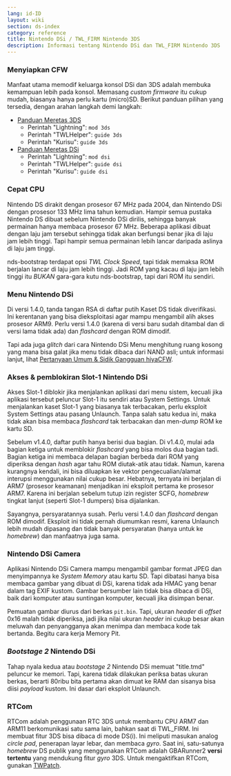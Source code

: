 ```yaml
---
lang: id-ID
layout: wiki
section: ds-index
category: reference
title: Nintendo DSi / TWL_FIRM Nintendo 3DS
description: Informasi tentang Nintendo DSi dan TWL_FIRM Nintendo 3DS
---
```


### Menyiapkan CFW
Manfaat utama memodif keluarga konsol DSi dan 3DS adalah membuka kemampuan lebih pada konsol. Memasang *custom firmware* itu cukup mudah, biasanya hanya perlu kartu (micro)SD. Berikut panduan pilihan yang tersedia, dengan arahan langkah demi langkah:

- [Panduan Meretas 3DS](https://3ds.hacks.guide)
   - Perintah "Lightning": `mod 3ds`
   - Perintah "TWLHelper": `guide 3ds`
   - Perintah "Kurisu": `guide 3ds`
- [Panduan Meretas DSi](https://dsi.cfw.guide)
   - Perintah "Lightning": `mod dsi`
   - Perintah "TWLHelper": `guide dsi`
   - Perintah "Kurisu": `guide dsi`

### Cepat CPU
Nintendo DS dirakit dengan prosesor 67 MHz pada 2004, dan Nintendo DSi dengan prosesor 133 MHz lima tahun kemudian. Hampir semua pustaka Nintendo DS dibuat sebelum Nintendo DSi dirilis, sehingga banyak permainan hanya membaca prosesor 67 MHz. Beberapa aplikasi dibuat dengan laju jam tersebut sehingga tidak akan berfungsi benar jika di laju jam lebih tinggi. Tapi hampir semua permainan lebih lancar daripada aslinya di laju jam tinggi.

nds-bootstrap terdapat opsi *TWL Clock Speed*, tapi tidak memaksa ROM berjalan lancar di laju jam lebih tinggi. Jadi ROM yang kacau di laju jam lebih tinggi itu *BUKAN* gara-gara kutu nds-bootstrap, tapi dari ROM itu sendiri.

### Menu Nintendo DSi
Di versi 1.4.0, tanda tangan RSA di daftar putih Kaset DS tidak diverifikasi. Ini kerentanan yang bisa dieksploitasi agar mampu mengambil alih akses prosesor ARM9. Perlu versi 1.4.0 (karena di versi baru sudah ditambal dan di versi lama tidak ada) dan *flashcard* dengan ROM dimodif.

Tapi ada juga *glitch* dari cara Nintendo DSi Menu menghitung ruang kosong yang mana bisa galat jika menu tidak dibaca dari NAND asli; untuk informasi lanjut, lihat [Pertanyaan Umum & Sidik Gangguan hiyaCFW](../hiyacfw/faq#the-free-space-bug).

### Akses & pemblokiran Slot-1 Nintendo DSi
Akses Slot-1 diblokir jika menjalankan aplikasi dari menu sistem, kecuali jika aplikasi tersebut peluncur Slot-1 itu sendiri atau System Settings. Untuk menjalankan kaset Slot-1 yang biasanya tak terbacakan, perlu eksploit System Settings atau pasang Unlaunch. Tanpa salah satu kedua ini, maka tidak akan bisa membaca *flashcard* tak terbacakan dan men-*dump* ROM ke kartu SD.

Sebelum v1.4.0, daftar putih hanya berisi dua bagian. Di v1.4.0, mulai ada bagian ketiga untuk memblokir *flashcard* yang bisa molos dua bagian tadi. Bagian ketiga ini membaca delapan bagian berbeda dari ROM yang diperiksa dengan *hash* agar tahu ROM diutak-atik atau tidak. Namun, karena kurangnya kendali, ini bisa diluapkan ke vektor pengecualian/alamat interupsi menggunakan nilai cukup besar. Hebatnya, ternyata ini berjalan di ARM7 (prosesor keamanan) menjadikan ini eksploit pertama ke prosesor ARM7. Karena ini berjalan sebelum tutup izin register SCFG, *homebrew* tingkat lanjut (seperti Slot-1 dumpers) bisa dijalankan.

Sayangnya, persyaratannya susah. Perlu versi 1.4.0 dan *flashcard* dengan ROM dimodif. Eksploit ini tidak pernah diumumkan resmi, karena Unlaunch lebih mudah dipasang dan tidak banyak persyaratan (hanya untuk ke *homebrew*) dan manfaatnya juga sama.

### Nintendo DSi Camera
Aplikasi Nintendo DSi Camera mampu mengambil gambar format JPEG dan menyimpannya ke *System Memory* atau kartu SD. Tapi dibatasi hanya bisa membaca gambar yang dibuat di DSi, karena tidak ada HMAC yang benar dalam tag EXIF kustom. Gambar bersumber lain tidak bisa dibaca di DSi, baik dari komputer atau suntingan komputer, kecuali jika disimpan benar.

Pemuatan gambar diurus dari berkas `pit.bin`. Tapi, ukuran *header* di *offset* 0x16 malah tidak diperiksa, jadi jika nilai ukuran *header* ini cukup besar akan meluwah dan penyangganya akan menimpa dan membaca kode tak bertanda. Begitu cara kerja Memory Pit.

### *Bootstage 2* Nintendo DSi
Tahap nyala kedua atau *bootstage 2* Nintendo DSi memuat "title.tmd" peluncur ke memori. Tapi, karena tidak dilakukan periksa batas ukuran berkas, berarti 80ribu bita pertama akan dimuat ke RAM dan sisanya bisa diisi *payload* kustom. Ini dasar dari eksploit Unlaunch.

### RTCom
RTCom adalah penggunaan RTC 3DS untuk membantu CPU ARM7 dan ARM11 berkomunikasi satu sama lain, bahkan saat di TWL_FIRM. Ini membuat fitur 3DS bisa dibaca di mode DS(i). Ini meliputi masukan analog *circle pad*, penerapan layar lebar, dan membaca *gyro*. Saat ini, satu-satunya *homebrew* DS publik yang menggunakan RTCom adalah GBARunner2 **versi tertentu** yang mendukung fitur *gyro* 3DS. Untuk mengaktifkan RTCom, gunakan [TWPatch](https://gbatemp.net/threads/542694/).
